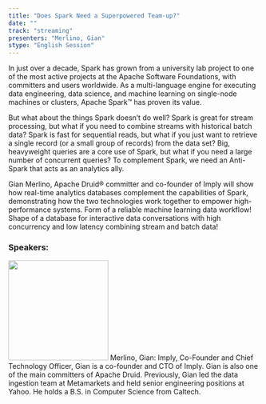 ```yaml
---
title: "Does Spark Need a Superpowered Team-up?"
date: "" 
track: "streaming"
presenters: "Merlino, Gian"
stype: "English Session"
---
```

In just over a decade, Spark has grown from a university lab project to one of the most active projects at the Apache Software Foundations, with committers and users worldwide. As a multi-language engine for executing data engineering, data science, and machine learning on single-node machines or clusters, Apache Spark™ has proven its value.

But what about the things Spark doesn’t do well? Spark is great for stream processing, but what if you need to combine streams with historical batch data? Spark is fast for sequential reads, but what if you just want to retrieve a single record (or a small group of records) from the data set? Big, heavyweight queries are a core use of Spark, but what if you need a large number of concurrent queries? To complement Spark, we need an Anti-Spark that acts as an analytics ally.

Gian Merlino, Apache Druid® committer and co-founder of Imply will show how real-time analytics databases complement the capabilities of Spark, demonstrating how the two technologies work together to empower high-performance systems. Form of a reliable machine learning data workflow! Shape of a database for interactive data conversations with high concurrency and low latency combining stream and batch data!
 ### Speakers: 
 <img src="images/speaker/1124.png" width="200" />
 Merlino, Gian: Imply, Co-Founder and Chief Technology Officer, Gian is a co-founder and CTO of Imply. Gian is also one of the main committers of Apache Druid. Previously, Gian led the data ingestion team at Metamarkets and held senior engineering positions at Yahoo. He holds a B.S. in Computer Science from Caltech.
 